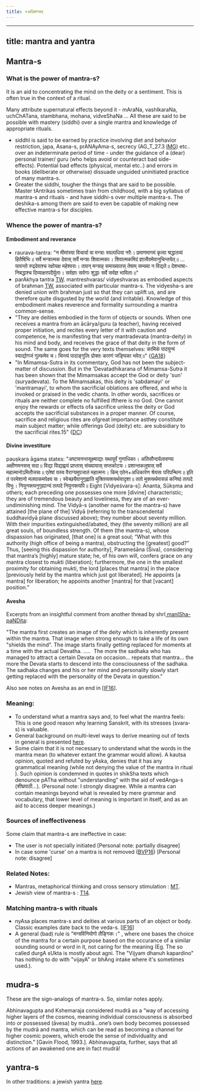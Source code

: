 ```yaml
---
title: +अधिमन्त्रम्
---
```



---
title: mantra and yantra
---

## Mantra-s

### What is the power of mantra-s?

It is an aid to concentrating the mind on the deity or a sentiment. This is often true in the context of a ritual.

Many attribute supernatural effects beyond it - mAraNa, vashIkaraNa, uchChATana, stambhana, mohana, vidveShaNa ... All these are said to be possible with mastery (siddhi) over a single mantra and knowledge of appropriate rituals.

- siddhI is said to be earned by practice involving diet and behavior restriction, japa, Asana-s, prANAyAma-s, secrecy (AG\_T\_27.3 [IMG](https://imgur.com/ZY9clni)) etc.. over an indeterminate period of time - under the guidance of a (dear) personal trainer/ guru (who helps avoid or counteract bad side-effects). Potential bad effects (physical, mental etc..) and errors in books (deliberate or otherwise) dissuade unguided uninitiated practice of many mantra-s.
- Greater the siddhi, tougher the things that are said to be possible. Master tAntrikas sometimes train from childhood, with a big syllabus of mantra-s and rituals - and have siddhi-s over multiple mantra-s. The deshika-s among them are said to even be capable of making new effective mantra-s for disciples.

### Whence the power of mantra-s?

#### Embodiment and reverance
- raurava-tantra: "न मीमांस्या विचार्या वा मन्त्राः स्वल्पधिया नरैः। प्रमाणमागमं कृत्वा श्रद्धातव्यं हितैषिभिः॥ सर्वे मन्त्रात्मक देवास् सर्वे मन्त्राः शिवात्मकाः। शिवात्मकमिदं ज्ञात्वैवमेवानुचिन्तयेत्॥ ... यावन्तो रुद्रदेवाश्च रक्षोयक्ष महेश्वराः। तावन् मन्त्राह् समाख्यातस् तेषाम् सम्ख्या न विद्यते॥ देशभाषा-निबद्धाश्च दिव्याक्षरपदैर्युताः। सर्वज्ञाः सर्वगाः शुद्धाः सर्वे सर्वज्ञ भाविताः॥"
- parAkhya tantra [TW](https://twitter.com/GhorAngirasa/status/867148873692835840). mantreshvaras/ vidyeshvaras as embodied aspects of brahman [TW](https://twitter.com/GhorAngirasa/status/899223199996461056), associated with particular mantra-s. The vidyesha-s are denied union with brahman just so that they can uplift us, and are therefore quite disgusted by the world (and irritable). Knowledge of this embodiment makes reverence and formality surrounding a mantra common-sense.
- "They are deities embodied in the form of objects or sounds. When one receives a mantra from an ācārya/guru (a teacher), having received proper initiation, and recites every letter of it with caution and competence, he is manifesting that very mantradevata (mantra-deity) in his mind and body, and receives the grace of that deity in the form of sound. The same goes for the very texts themselves: कामिकं पादयुग्मं स्याद्योगजं गुल्फमेव च। चिन्त्यं पादाङ्गुलिः प्रोक्तः कारणं जङ्घिका भवेत्॥" {[GA18](http://indiafacts.org/text-as-text-text-as-deity-reconciling-ritual-rules-of-textual-traditions-with-devotion-to-the-gods/)}
- "In Mimamsa-Sutra in its commentary, God has not been the subject-matter of discussion. But in the ’Devatadhikarana of Mimamsa-Sutra it has been shown that the Mimamsakas accept the God or deity 'sun' (suryadevata). To the Mimamsakas, this deity is 'sabdamayi' or 'mantramayi', to whom the sacrificial oblations are offered, and who is invoked or praised in the vedic chants. In other words, sacrifices or rituals are neither complete no fulfilled ifthere is no God. One cannot enjoy the rewards or effects ofa sacrifice unless the deity or God accepts the sacrificial substances in a proper manner. Of course, sacrifice and religious rites are ofgreat importance asthey constitute main subject matter; while offerings God (deity) etc. are subsidiary to the sacrificial rites.15" {[DC](http://shodhganga.inflibnet.ac.in/bitstream/10603/164519/11/11_chapter%208.pdf)}

#### Divine investiture
pauṣkara āgama states:
"अष्टावनन्तसूक्ष्माद्याः यथापूर्वं गुणाधिकाः। अतिसौन्दर्यलावण्या अक्षीणमनसस् सदा॥ विद्या विद्याह्वयं प्राप्तास् संख्यायास् सप्तकोटयः। प्रशान्तकलुषास् सर्वे महात्मानोऽमितौजसः॥ एतेषां यस्य वैराग्यमुपजातं महात्मनः। किम् एतेन+अधिकारेण श्रेयसः परिपन्थिनः॥ इति तं परमेशानो मलपाकमपेक्ष्य सः। स्वेच्छयैवानुगृह्णाति मुक्तिव्यक्त्यर्थयादृशा॥ ततो मुक्त्यर्थमासन्नं कनिष्ठं तत्पदे विभुः। नियुनक्त्यनुगृह्यान्यं तत्पदे नियुनक्त्यपि॥ Eight [Vidyeśvara-s]: Ananta, Sūkṣma and others; each preceding one possesses one more [divine] characteristic; they are of tremendous beauty and loveliness, they are of an ever-undiminishing mind. The Vidyā-s (another name for the mantra-s) have attained [the plane of the] Vidyā (referring to the transcendental śuddhavidyā plane discussed above); they number about seventy million. With their impurities extinguished/abated, they (the seventy million) are all great souls, of boundless strength. Of them (the mantra-s), whose dispassion has originated, [that one] is a great soul; “What with this authority (high office of being a mantra), obstructing the [greatest] good?” Thus, [seeing this dispassion for authority], Parameśāna (Śiva), considering that mantra’s [highly] mature state; he, of his own will, confers grace on any mantra closest to mukti (liberation); furthermore, the one in the smallest proximity for obtaining mukti, the lord [places that mantra] in the place [previously held by the mantra which just got liberated]. He appoints [a mantra] for liberation; he appoints another [mantra] for that [vacant] position.”

#### Avesha

Excerpts from an insightful comment from another thread by shrI[ manISha-paNDita](): 

"The mantra first creates an image of the deity which is inherently present within the mantra. That image when strong enough to take a life of its own "shields the mind". The image starts finally getting replaced for moments at a time with the actual Devatha. ..... <snip> The more the sadhaka who has managed to attract a certain Devata on occasion... repeats that mantra... the more the Devata starts to descend into the consciousness of the sadhaka. The sadhaka changes and his or her mind and personality slowly start getting replaced with the personality of the Devata in question."

Also see notes on Avesha as an end in \[[IF16](http://indiafacts.org/brief-study-possession-hinduism-ii-spiritual-context/)\].

### Meaning:

- To understand what a mantra says and, to feel what the mantra feels: This is one good reason why learning Sanskrit, with its stresses (svara-s) is valuable.
- General background on multi-level ways to derive meaning out of texts in general is presented [here](../../bases/books/index/).
- Some claim that it is not necessary to understand what the words in the mantra mean (to whatever extant the grammar would allow). A kautsa opinion, quoted and refuted by yAska, denies that it has any grammatical meaning (while not denying the value of the mantra in ritual ). Such opinion is condemned in quotes in shikSha texts which denounce pATha without "understanding" with the aid of vedAnga-s (शीघ्रपाठी…). (Personal note: I strongly disagree. While a mantra can contain meanings beyond what is revealed by mere grammar and vocabulary, that lower level of meaning is important in itself, and as an aid to access deeper meanings.)

### Sources of ineffectiveness
Some claim that mantra-s are ineffective in case:

- The user is not specially initiated \[Personal note: partially disagree\]
- In case some 'curse' on a mantra is not removed ([BVP16](https://groups.google.com/forum/#!topic/bvparishat/Tz9zsuJGSN4)) \[Personal note: disagree\]

  

### Related Notes:

- Mantras, metaphorical thinking and cross sensory stimulation : [MT](http://manasataramgini.wordpress.com/2008/11/23/the-spectrum-of-synesthesia-metaphors-and-samdhya-bhasha/).
- Jewish view of mantra-s : [T14](http://www.tabletmag.com/jewish-arts-and-culture/books/164141/forbidden-jewish-magic-books).

### Matching mantra-s with rituals

- nyAsa places mantra-s and deities at various parts of an object or body. Classic examples date back to the veda-s. \[[IF16](http://indiafacts.org/brief-study-possession-hinduism-ii-spiritual-context/)\]
- A general (bad) rule is "मन्त्रविनियोगो लैङ्गिकः।" , where one bases the choice of the mantra for a certain purpose based on the occurance of a similar sounding sound or word in it, not caring for the meaning (Eg. The so called durgA sUkta is mostly about agni. The "Vijyam dhanuh kapardino" has nothing to do with "vijayA" or bhAng intake where it's sometimes used.).

## mudra-s

These are the sign-analogs of mantra-s. So, similar notes apply.

Abhinavagupta and Kshemaraja considered mudrā as a “way of accessing higher layers of the cosmos, meaning individual consciousness is absorbed into or possessed (āvesa) by mudrā…one’s own body becomes possessed by the mudrā and mantra, which can be read as becoming a channel for higher cosmic powers, which erode the sense of individuality and distinction.” \[Gavin Flood, 1993.\]. Abhinavagupta, further, says that all actions of an awakened one are in fact mudrā!

## yantra-s

In other traditions: a jewish yantra [here](http://i.imgur.com/fElQY78.png?1).
